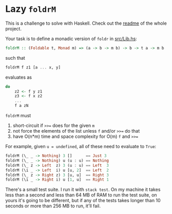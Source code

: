 # Lazy `foldrM`

This is a challenge to solve with Haskell. Check out the [readme](../README.md) of the whole project.

Your task is to define a monadic version of `foldr` in [src/Lib.hs](./src/Lib.hs):

```haskell
foldrM :: (Foldable t, Monad m) => (a -> b -> m b) -> b -> t a -> m b
```

such that

```haskell
foldrM f z1 [a ... x, y]
```

evaluates as

```haskell
do
    z2 <- f y z1
    z3 <- f x z2
    ...
    f a zN
```

`foldrM` must

1. short-circuit if `>>=` does for the given `m`
2. not force the elements of the list unless `f` and/or `>>=` do that
3. have O(n*m) time and space complexity for O(m) `f` and `>>=`

For example, given `u = undefined`, all of these need to evaluate to `True`:

```haskell
foldrM (\_ _ -> Nothing) 3 []      == Just 3
foldrM (\_ _ -> Nothing) u (u : u) == Nothing
foldrM (\_ z -> Left  z) 3 (u : u) == Left  3
foldrM (\i _ -> Left  i) u [u, 2]  == Left  2
foldrM (\_ z -> Right z) 3 [u, u]  == Right 3
foldrM (\i _ -> Right i) u [1, u]  == Right 1
```

There's a small test suite. I run it with `stack test`. On my machine it takes less than a second and less than 64 MB of RAM to run the test suite, on yours it's going to be different, but if any of the tests takes longer than 10 seconds or more than 256 MB to run, it'll fail.

